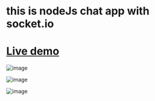 
# this is nodeJs chat app with socket.io
 # [Live demo](https://quiet-brushlands-19390.herokuapp.com/)


![image](https://user-images.githubusercontent.com/61457302/125171756-7ad41300-e1d3-11eb-8b25-012998a6e403.png)

![image](https://user-images.githubusercontent.com/61457302/125173104-f38a9d80-e1da-11eb-8216-7dd93079ee7b.png)

![image](https://user-images.githubusercontent.com/61457302/125173134-39476600-e1db-11eb-9855-80333aa82b2b.png)

